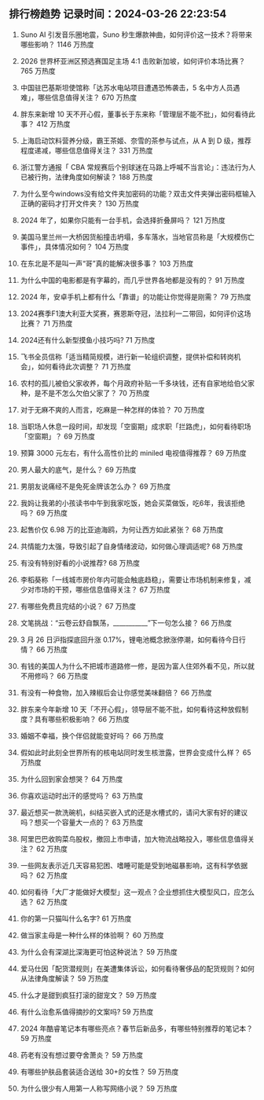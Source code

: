 
## 排行榜趋势 记录时间：2024-03-26 22:23:54
  
  1. Suno AI 引发音乐圈地震，Suno 秒生爆款神曲，如何评价这一技术？将带来哪些影响？ 1146 万热度
    
  2. 2026 世界杯亚洲区预选赛国足主场 4:1 击败新加坡，如何评价本场比赛？ 765 万热度
    
  3. 中国驻巴基斯坦使馆称「达苏水电站项目遭遇恐怖袭击，5 名中方人员遇难」，哪些信息值得关注？ 670 万热度
    
  4. 胖东来新增 10 天不开心假，董事长于东来称「管理层不能不批」，如何看待此事？ 412 万热度
    
  5. 上海启动饮料营养分级，霸王茶姬、奈雪的茶参与试点，从 A 到 D 级，推荐程度递减，哪些信息值得关注？ 331 万热度
    
  6. 浙江警方通报「 CBA 常规赛后个别球迷在马路上呼喊不当言论」：违法行为人已被行拘，法律角度如何解读？ 188 万热度
    
  7. 为什么至今windows没有给文件夹加密码的功能？双击文件夹弹出密码框输入正确的密码才打开文件夹？ 130 万热度
    
  8. 2024 年了，如果你只能有一台手机，会选择折叠屏吗？ 121 万热度
    
  9. 美国马里兰州一大桥因货船撞击坍塌，多车落水，当地官员称是「大规模伤亡事件」，具体情况如何？ 104 万热度
    
  10. 在东北是不是叫一声“哥”真的能解决很多事？ 103 万热度
    
  11. 为什么中国的电影都是有字幕的，而几乎世界各地都是没有的？ 91 万热度
    
  12. 2024 年，安卓手机上都有什么「靠谱」的功能让你觉得是刚需？ 79 万热度
    
  13. 2024赛季F1澳大利亚大奖赛，赛恩斯夺冠，法拉利一二带回，如何评价这场比赛？ 71 万热度
    
  14. 2024还有什么新型摸鱼小技巧吗? 71 万热度
    
  15. 飞书全员信称「适当精简规模，进行新一轮组织调整，提供补偿和转岗机会」，如何看待此次调整？ 71 万热度
    
  16. 农村的孤儿被伯父家收养，每个月政府补贴一千多块钱，还有自家地给伯父家种，是不是不怎么欠伯父家了？ 70 万热度
    
  17. 对于无麻不爽的人而言，吃麻是一种怎样的体验？ 70 万热度
    
  18. 当职场人休息一段时间，却发现「空窗期」成求职「拦路虎」，如何看待职场「空窗期」？ 69 万热度
    
  19. 预算 3000 元左右，有什么高性价比的 miniled 电视值得推荐？ 69 万热度
    
  20. 男人最大的底气，是什么？ 69 万热度
    
  21. 男朋友说痛经不是免死金牌该怎么办？ 69 万热度
    
  22. 我妈让我弟的小孩读书中午到我家吃饭，她会买菜做饭，吃6年，我该拒绝吗？ 69 万热度
    
  23. 起售价仅 6.98 万的比亚迪海鸥，为何让西方如此紧张？ 68 万热度
    
  24. 共情能力太强，导致引起了自身情绪波动，如何做心理调适呢? 68 万热度
    
  25. 有没有特别好看的小说推荐? 68 万热度
    
  26. 李稻葵称「一线城市房价年内可能会触底趋稳」，需要让市场机制来修复，减少对市场的干预，哪些信息值得关注？ 67 万热度
    
  27. 有哪些免费且完结的小说？ 67 万热度
    
  28. 文笔挑战：“云卷云舒自飘荡，___________”下一句怎么接？ 66 万热度
    
  29. 3 月 26 日沪指探底回升涨 0.17%，锂电池概念掀涨停潮，如何看待今日行情？ 66 万热度
    
  30. 有钱的美国人为什么不把城市道路修一修，是因为富人住郊外看不见，所以就不用修吗？ 66 万热度
    
  31. 有没有一种食物，加入辣椒后会让你感觉美味翻倍？ 66 万热度
    
  32. 胖东来今年新增 10 天「不开心假」，领导层不能不批，如何看待这种放假制度？具有哪些积极影响？ 66 万热度
    
  33. 婚姻不幸福，换个伴侣就能变好吗？ 66 万热度
    
  34. 假如此时此刻全世界所有的核电站同时发生核泄露，世界会变成什么样？ 65 万热度
    
  35. 为什么回到家会想哭？ 64 万热度
    
  36. 你喜欢运动时出汗的感觉吗？ 63 万热度
    
  37. 最近想买一款洗碗机，纠结买嵌入式的还是水槽式的，请问大家有好的建议吗？想买一个容量大一点的？ 63 万热度
    
  38. 阿里巴巴收购菜鸟股权，撤回上市申请，加大物流战略投入，哪些信息值得关注？ 62 万热度
    
  39. 一些网友表示近几天容易犯困、嗜睡可能是受到地磁暴影响，这有科学依据吗？ 62 万热度
    
  40. 如何看待「大厂才能做好大模型」这一观点？企业想抓住大模型风口，应怎么选？ 62 万热度
    
  41. 你的第一只猫叫什么名字? 61 万热度
    
  42. 做当家主母是一种什么样的体验啊？ 60 万热度
    
  43. 为什么会有深湖比深海更可怕这种说法？ 59 万热度
    
  44. 爱马仕因「配货潜规则」在美遭集体诉讼，如何看待奢侈品的配货规则？如何从法律角度解读？ 59 万热度
    
  45. 什么才是甜到疯狂打滚的甜宠文？ 59 万热度
    
  46. 有什么治愈系值得摘抄的文案吗? 59 万热度
    
  47. 2024 年酷睿笔记本有哪些亮点？春节后新品多，有哪些特别推荐的笔记本？ 59 万热度
    
  48. 药老有没有想过要夺舍萧炎？ 59 万热度
    
  49. 有哪些护肤品套装适合送给 30+的女性？ 59 万热度
    
  50. 为什么很少有人用第一人称写网络小说？ 59 万热度
    